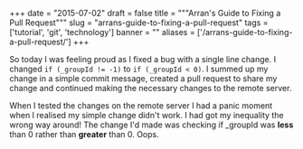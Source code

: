 
+++
date = "2015-07-02"
draft = false
title = """Arran's Guide to Fixing a Pull Request"""
slug = "arrans-guide-to-fixing-a-pull-request"
tags = ['tutorial', 'git', 'technology']
banner = ""
aliases = ['/arrans-guide-to-fixing-a-pull-request/']
+++

So today I was feeling proud as I fixed a bug with a single line change. I changed `if (_groupId != -1)` to `if (_groupId < 0)`. I summed up my change in a simple commit message, created a pull request to share my change and continued making the necessary changes to the remote server.

When I tested the changes on the remote server I had a panic moment when I realised my simple change didn't work. I had got my inequality the wrong way around! The change I'd made was checking if _groupId was **less** than 0 rather than **greater** than 0. Oops. 
